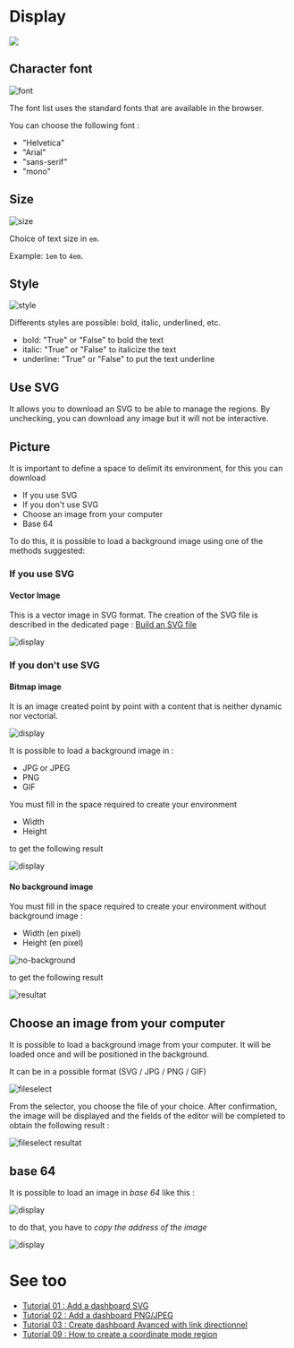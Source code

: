 # Display

[![](../../screenshots/other/Go-back.png)](README.md)

## Character font

![font](../../screenshots/editor/display/font.jpg)

The font list uses the standard fonts that are available in the browser.

You can choose the following font :

- "Helvetica"
- "Arial"
- "sans-serif"
- "mono"

## Size

![size](../../screenshots/editor/display/size.jpg)

Choice of text size in `em`.

Example: `1em` to `4em`.

## Style

![style](../../screenshots/editor/display/style.jpg)

Differents styles are possible: bold, italic, underlined, etc.

- bold: "True" or "False" to bold the text
- italic: "True" or "False" to italicize the text
- underline: "True" or "False" to put the text underline

## Use SVG

It allows you to download an SVG to be able to manage the regions. By unchecking, you can download any image but it will not be interactive.

## Picture

It is important to define a space to delimit its environment, for this you can download

- If you use SVG
- If you don't use SVG
- Choose an image from your computer
- Base 64

To do this, it is possible to load a background image using one of the methods suggested:

### If you use SVG

#### Vector Image

This is a vector image in SVG format. The creation of the SVG file is described in the dedicated page : [Build an SVG file](../appendix/svg.md)

![display](../../screenshots/editor/display/svg-background.jpg)

### If you don't use SVG

#### Bitmap image

It is an image created point by point with a content that is neither dynamic nor vectorial.

![display](../../screenshots/editor/display/jpg-background.jpg)

It is possible to load a background image in :

- JPG or JPEG
- PNG
- GIF

You must fill in the space required to create your environment

- Width
- Height

to get the following result

![display](../../screenshots/editor/display/jpg-resultat.jpg)

#### No background image

You must fill in the space required to create your environment without background image :

- Width (en pixel)
- Height (en pixel)

![no-background](../../screenshots/editor/display/no-background.jpg)

to get the following result

![resultat](../../screenshots/editor/display/no-resultat.jpg)

## Choose an image from your computer

It is possible to load a background image from your computer. It will be loaded once and will be positioned in the background.

It can be in a possible format (SVG / JPG / PNG / GIF)

![fileselect](../../screenshots/editor/display/fileselect.png)

From the selector, you choose the file of your choice. After confirmation, the image will be displayed and the fields of the editor will be completed to obtain the following result :

![fileselect resultat](../../screenshots/editor/display/fileselect-resultat.png)

## base 64

It is possible to load an image in _base 64_ like this :

![display](../../screenshots/editor/display/base64-picture.jpg)

to do that, you have to _copy the address of the image_

![display](../../screenshots/editor/display/base64-capture.jpg)

# See too

- [Tutorial 01 : Add a dashboard SVG](../demo/tutorial01.md)
- [Tutorial 02 : Add a dashboard PNG/JPEG](../demo/tutorial02.md)
- [Tutorial 03 : Create dashboard Avanced with link directionnel](../demo/tutorial03.md)
- [Tutorial 09 : How to create a coordinate mode region](../demo/tutorial09.md)
